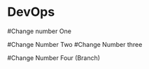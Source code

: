 # DevOps

#Change number One

#Change Number Two
#Change Number three

#Change Number Four (Branch)



